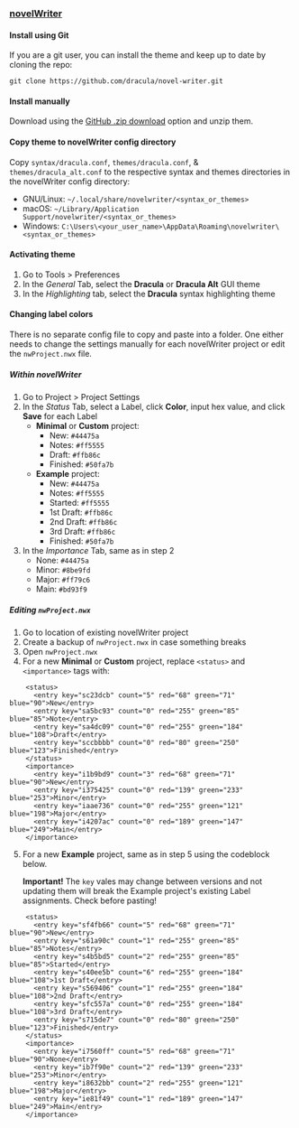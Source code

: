 ### [novelWriter](https://novelwriter.io/)

#### Install using Git

If you are a git user, you can install the theme and keep up to date by cloning the repo:

    git clone https://github.com/dracula/novel-writer.git

#### Install manually

Download using the [GitHub .zip download](https://github.com/dracula/novel-writer/archive/master.zip) option and unzip them.

#### Copy theme to novelWriter config directory
Copy `syntax/dracula.conf`, `themes/dracula.conf`, & `themes/dracula_alt.conf` to the respective syntax and themes directories in the novelWriter config directory:

* GNU/Linux: `~/.local/share/novelwriter/<syntax_or_themes>`
* macOS: `~/Library/Application Support/novelwriter/<syntax_or_themes>`
* Windows: `C:\Users\<your_user_name>\AppData\Roaming\novelwriter\<syntax_or_themes>`

#### Activating theme

1. Go to Tools > Preferences
2. In the *General* Tab, select the **Dracula** or **Dracula Alt** GUI theme
3. In the *Highlighting* tab, select the **Dracula** syntax highlighting theme

#### Changing label colors

There is no separate config file to copy and paste into a folder. One either needs to change the settings manually for each novelWriter project or edit the `nwProject.nwx` file.

##### Within novelWriter

1. Go to Project > Project Settings
2. In the *Status* Tab, select a Label, click **Color**, input hex value, and click **Save** for each Label
	* **Minimal** or **Custom** project:
		- New: `#44475a`
		- Notes: `#ff5555`
		- Draft: `#ffb86c`
		- Finished: `#50fa7b`
	* **Example** project:
		- New: `#44475a`
		- Notes: `#ff5555`
		- Started: `#ff5555`
		- 1st Draft: `#ffb86c`
		- 2nd Draft: `#ffb86c`
		- 3rd Draft: `#ffb86c`
		- Finished: `#50fa7b`
3. In the *Importance* Tab, same as in step 2
	* None: `#44475a`
	* Minor: `#8be9fd`
	* Major: `#ff79c6`
	* Main: `#bd93f9`

##### Editing `nwProject.nwx`

1. Go to location of existing novelWriter project
2. Create a backup of `nwProject.nwx` in case something breaks
3. Open `nwProject.nwx`
4. For a new **Minimal** or **Custom** project, replace `<status>` and `<importance>` tags with:
```
    <status>
      <entry key="sc23dcb" count="5" red="68" green="71" blue="90">New</entry>
      <entry key="sa5bc93" count="0" red="255" green="85" blue="85">Note</entry>
      <entry key="sa4dc09" count="0" red="255" green="184" blue="108">Draft</entry>
      <entry key="sccbbbb" count="0" red="80" green="250" blue="123">Finished</entry>
    </status>
    <importance>
      <entry key="i1b9bd9" count="3" red="68" green="71" blue="90">New</entry>
      <entry key="i375425" count="0" red="139" green="233" blue="253">Minor</entry>
      <entry key="iaae736" count="0" red="255" green="121" blue="198">Major</entry>
      <entry key="i4207ac" count="0" red="189" green="147" blue="249">Main</entry>
    </importance>
```

5. For a new **Example** project, same as in step 5 using the codeblock below.

	**Important!** The `key` vales may change between versions and not updating them will break the Example project's existing Label assignments. Check before pasting!
```
    <status>
      <entry key="sf4fb66" count="5" red="68" green="71" blue="90">New</entry>
      <entry key="s61a90c" count="1" red="255" green="85" blue="85">Notes</entry>
      <entry key="s4b5bd5" count="2" red="255" green="85" blue="85">Started</entry>
      <entry key="s40ee5b" count="6" red="255" green="184" blue="108">1st Draft</entry>
      <entry key="s569406" count="1" red="255" green="184" blue="108">2nd Draft</entry>
      <entry key="sfc557a" count="0" red="255" green="184" blue="108">3rd Draft</entry>
      <entry key="s715de7" count="0" red="80" green="250" blue="123">Finished</entry>
    </status>
    <importance>
      <entry key="i7560ff" count="5" red="68" green="71" blue="90">None</entry>
      <entry key="ib7f90e" count="2" red="139" green="233" blue="253">Minor</entry>
      <entry key="i8632bb" count="2" red="255" green="121" blue="198">Major</entry>
      <entry key="ie81f49" count="1" red="189" green="147" blue="249">Main</entry>
    </importance>
```
